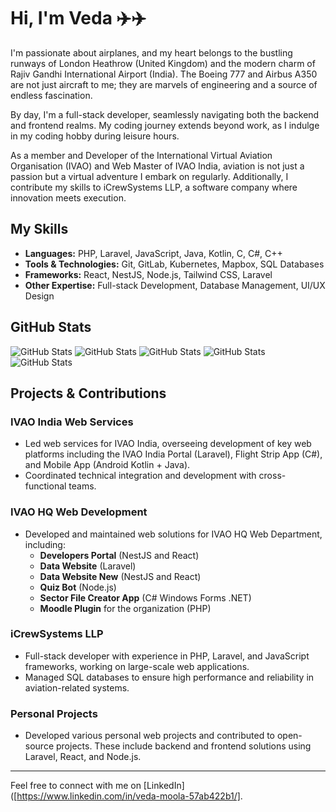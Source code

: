 # Hi, I'm Veda ✈️✈️

I'm passionate about airplanes, and my heart belongs to the bustling runways of London Heathrow (United Kingdom) and the modern charm of Rajiv Gandhi International Airport (India). The Boeing 777 and Airbus A350 are not just aircraft to me; they are marvels of engineering and a source of endless fascination.

By day, I'm a full-stack developer, seamlessly navigating both the backend and frontend realms. My coding journey extends beyond work, as I indulge in my coding hobby during leisure hours.

As a member and Developer of the International Virtual Aviation Organisation (IVAO) and Web Master of IVAO India, aviation is not just a passion but a virtual adventure I embark on regularly. Additionally, I contribute my skills to iCrewSystems LLP, a software company where innovation meets execution.

## My Skills

- **Languages:** PHP, Laravel, JavaScript, Java, Kotlin, C, C#, C++
- **Tools & Technologies:** Git, GitLab, Kubernetes, Mapbox, SQL Databases
- **Frameworks:** React, NestJS, Node.js, Tailwind CSS, Laravel
- **Other Expertise:** Full-stack Development, Database Management, UI/UX Design

## GitHub Stats

![GitHub Stats](http://github-profile-summary-cards.vercel.app/api/cards/profile-details?username=APRILDAY23&theme=tokyonight)
![GitHub Stats](http://github-profile-summary-cards.vercel.app/api/cards/repos-per-language?username=APRILDAY23&theme=tokyonight)
![GitHub Stats](http://github-profile-summary-cards.vercel.app/api/cards/most-commit-language?username=APRILDAY23&theme=tokyonight)
![GitHub Stats](http://github-profile-summary-cards.vercel.app/api/cards/stats?username=APRILDAY23&theme=tokyonight)
![GitHub Stats](http://github-profile-summary-cards.vercel.app/api/cards/productive-time?username=APRILDAY23&theme=tokyonight&utcOffset=8)

## Projects & Contributions

### IVAO India Web Services
- Led web services for IVAO India, overseeing development of key web platforms including the IVAO India Portal (Laravel), Flight Strip App (C#), and Mobile App (Android Kotlin + Java).
- Coordinated technical integration and development with cross-functional teams.

### IVAO HQ Web Development
- Developed and maintained web solutions for IVAO HQ Web Department, including:  
  - **Developers Portal** (NestJS and React)
  - **Data Website** (Laravel)
  - **Data Website New** (NestJS and React)
  - **Quiz Bot** (Node.js)
  - **Sector File Creator App** (C# Windows Forms .NET)
  - **Moodle Plugin** for the organization (PHP)
 
### iCrewSystems LLP
- Full-stack developer with experience in PHP, Laravel, and JavaScript frameworks, working on large-scale web applications.
- Managed SQL databases to ensure high performance and reliability in aviation-related systems.

### Personal Projects
- Developed various personal web projects and contributed to open-source projects. These include backend and frontend solutions using Laravel, React, and Node.js.

---

Feel free to connect with me on [LinkedIn]([https://www.linkedin.com/in/veda-moola-57ab422b1/].
